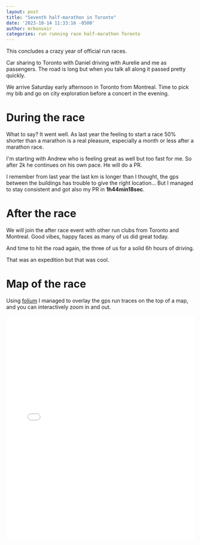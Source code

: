 ```yaml
---
layout: post
title: "Seventh half-marathon in Toronto"
date: '2023-10-14 11:33:16 -0500'
author: mrbonsoir
categories: run running race half-marathon Toronto
---
```


This concludes a crazy year of official run races.

Car sharing to Toronto with Daniel driving with Aurelie and me as passengers. The road is long but when you talk all along it passed pretty quickly.

We arrive Saturday early afternoon in Toronto from Montreal. Time to pick my bib and go on city exploration before a concert in the evening.

# During the race

What to say? It went well. As last year the feeling to start a race 50% shorter than a marathon is a real pleasure, especially a month or less after a marathon race.

I'm starting with Andrew who is feeling great as well but too fast for me. So after 2k he continues on his own pace. He will do a PR.

I remember from last year the last km is longer than I thought, the gps between the buildings has trouble to give the right location... But I managed to stay consistent and got also my PR in **1h44min18sec**.

# After the race

We will join the after race event with other run clubs from Toronto and Montreal. Good vibes, happy faces as many of us did great today.

And time to hit the road again, the three of us for a solid 6h hours of driving.

That was an expedition but that was cool. 

# Map of the race

Using [folium][folium-link] I managed to overlay the gps run traces on the top of a map, and you can interactively zoom in and out.
<iframe src='/data/mapToronto.html' height="600px" width="100%" style="border:none;"></iframe>

[folium-link]:[https://python-visualization.github.io/folium/latest/]
[runk-link]:https://www.runkseries.com/
[harricana-link]: https://ultratrailharricana.com/